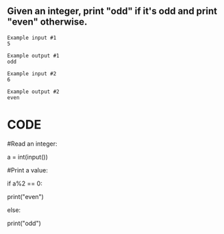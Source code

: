 ## Given an integer, print "odd" if it's odd and print "even" otherwise.

```
Example input #1
5

Example output #1
odd

Example input #2
6

Example output #2
even
```
# CODE

#Read an integer:

a = int(input())

#Print a value:

if a%2 == 0:
  
  print("even")

else:
  
  print("odd")
  
  
